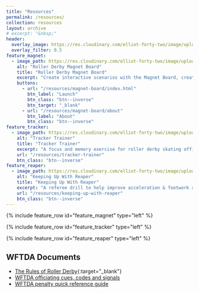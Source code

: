 ```yaml
---
title: "Resources"
permalink: /resources/
collection: resources
layout: archive
# excerpt: "&nbsp;"
header:
  overlay_image: https://res.cloudinary.com/elliot-forty-two/image/upload/f_auto,q_auto,c_scale,w_1280/officially-awesome/photos/P4150128_oxeaat.jpg
  overlay_filter: 0.5
feature_magnet:
  - image_path: https://res.cloudinary.com/elliot-forty-two/image/upload/c_scale,w_1200/f_auto,q_auto,c_crop,g_auto,r_5,w_800,h_450/officially-awesome/screenshots/magnet-board_wtfcoo.png
    alt: "Roller Derby Magnet Board"
    title: "Roller Derby Magnet Board"
    excerpt: "Create interactive scenarios with the Magnet Board, created by Wonder Zebra of Vienna Roller Derby."
    buttons:
      - url: "/resources/magnet-board/index.html"
        btn_label: "Launch"
        btn_class: "btn--inverse"
        btn_target: "_blank"
      - url: "/resources/magnet-board/about"
        btn_label: "About"
        btn_class: "btn--inverse"
feature_tracker:
  - image_path: https://res.cloudinary.com/elliot-forty-two/image/upload/c_scale,w_1200/f_auto,q_auto,c_crop,g_auto,r_5,w_800,h_450/officially-awesome/screenshots/tracker-trainer-2_whbfzq.png
    alt: "Tracker Trainer"
    title: "Tracker Trainer"
    excerpt: "A focus and memory exercise for roller derby skating officials."
    url: "/resources/tracker-trainer"
    btn_class: "btn--inverse"
feature_reaper:
  - image_path: https://res.cloudinary.com/elliot-forty-two/image/upload/c_scale,w_800/f_auto,q_auto,c_crop,g_auto,r_5,w_800,h_450/officially-awesome/screenshots/keeping-up-with-reaper-1_w6buf8.png
    alt: "Keeping Up With Reaper"
    title: "Keeping Up With Reaper"
    excerpt: "A referee drill to help improve acceleration & footwork and challenge concentration."
    url: "/resources/keeping-up-with-reaper"
    btn_class: "btn--inverse"
---
```


{% include feature_row id="feature_magnet" type="left" %}

{% include feature_row id="feature_tracker" type="left" %}

{% include feature_row id="feature_reaper" type="left" %}

## WFTDA Documents
- [The Rules of Roller Derby][]{:target="_blank"}
- [WFTDA officiating cues, codes and signals][]
- [WFTDA penalty quick reference guide][]

[The Rules of Roller Derby]: <https://rules.wftda.com> "The Rules of Flat Track Roller Derby"
[WFTDA officiating cues, codes and signals]: <https://static.wftda.com/officiating/wftda-officiating-cues-codes-and-signals.pdf>
[WFTDA penalty quick reference guide]: <https://static.wftda.com/officiating/wftda-penalty-quick-reference-guide.pdf>
